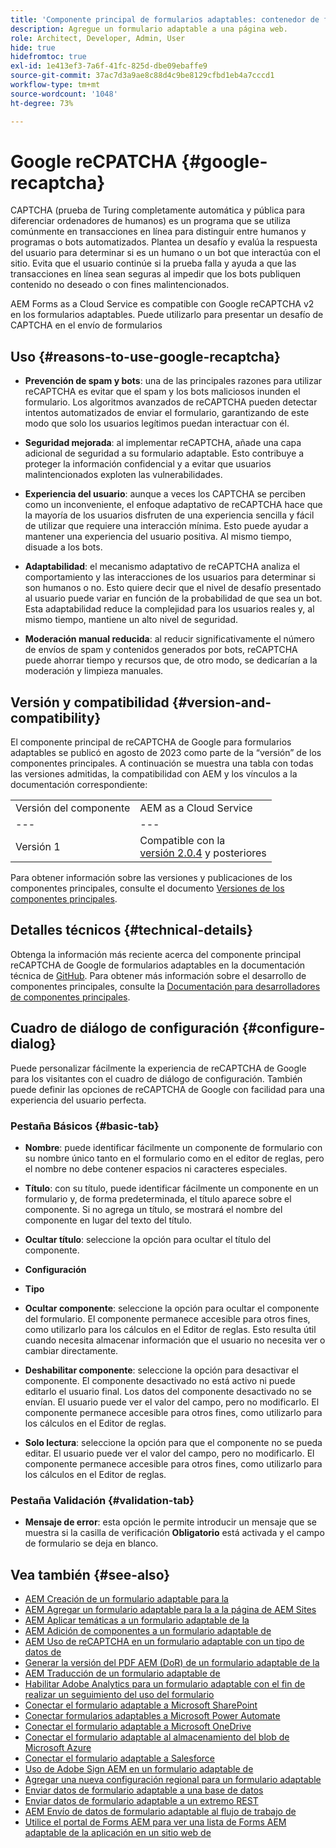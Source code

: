 ```yaml
---
title: 'Componente principal de formularios adaptables: contenedor de formulario'
description: Agregue un formulario adaptable a una página web.
role: Architect, Developer, Admin, User
hide: true
hidefromtoc: true
exl-id: 1e413ef3-7a6f-41fc-825d-dbe09ebaffe9
source-git-commit: 37ac7d3a9ae8c88d4c9be8129cfbd1eb4a7cccd1
workflow-type: tm+mt
source-wordcount: '1048'
ht-degree: 73%

---
```


# Google reCPATCHA {#google-recaptcha}

CAPTCHA (prueba de Turing completamente automática y pública para diferenciar ordenadores de humanos) es un programa que se utiliza comúnmente en transacciones en línea para distinguir entre humanos y programas o bots automatizados. Plantea un desafío y evalúa la respuesta del usuario para determinar si es un humano o un bot que interactúa con el sitio. Evita que el usuario continúe si la prueba falla y ayuda a que las transacciones en línea sean seguras al impedir que los bots publiquen contenido no deseado o con fines malintencionados.

AEM Forms as a Cloud Service es compatible con Google reCAPTCHA v2 en los formularios adaptables. Puede utilizarlo para presentar un desafío de CAPTCHA en el envío de formularios

## Uso {#reasons-to-use-google-recaptcha}


- **Prevención de spam y bots**: una de las principales razones para utilizar reCAPTCHA es evitar que el spam y los bots maliciosos inunden el formulario. Los algoritmos avanzados de reCAPTCHA pueden detectar intentos automatizados de enviar el formulario, garantizando de este modo que solo los usuarios legítimos puedan interactuar con él.

- **Seguridad mejorada**: al implementar reCAPTCHA, añade una capa adicional de seguridad a su formulario adaptable. Esto contribuye a proteger la información confidencial y a evitar que usuarios malintencionados exploten las vulnerabilidades.

- **Experiencia del usuario**: aunque a veces los CAPTCHA se perciben como un inconveniente, el enfoque adaptativo de reCAPTCHA hace que la mayoría de los usuarios disfruten de una experiencia sencilla y fácil de utilizar que requiere una interacción mínima. Esto puede ayudar a mantener una experiencia del usuario positiva. Al mismo tiempo, disuade a los bots.

- **Adaptabilidad**: el mecanismo adaptativo de reCAPTCHA analiza el comportamiento y las interacciones de los usuarios para determinar si son humanos o no. Esto quiere decir que el nivel de desafío presentado al usuario puede variar en función de la probabilidad de que sea un bot. Esta adaptabilidad reduce la complejidad para los usuarios reales y, al mismo tiempo, mantiene un alto nivel de seguridad.

- **Moderación manual reducida**: al reducir significativamente el número de envíos de spam y contenidos generados por bots, reCAPTCHA puede ahorrar tiempo y recursos que, de otro modo, se dedicarían a la moderación y limpieza manuales.

## Versión y compatibilidad {#version-and-compatibility}

El componente principal de reCAPTCHA de Google para formularios adaptables se publicó en agosto de 2023 como parte de la “versión” de los componentes principales. A continuación se muestra una tabla con todas las versiones admitidas, la compatibilidad con AEM y los vínculos a la documentación correspondiente:

|  |  |
|---|---|
| Versión del componente | AEM as a Cloud Service |
| --- | --- |
| Versión 1 | Compatible con la <br>[versión 2.0.4](/help/versions.md) y posteriores | Compatible | Compatible |

Para obtener información sobre las versiones y publicaciones de los componentes principales, consulte el documento [Versiones de los componentes principales](/help/versions.md).

## Detalles técnicos {#technical-details}

Obtenga la información más reciente acerca del componente principal reCAPTCHA de Google de formularios adaptables en la documentación técnica de [GitHub](https://github.com/adobe/aem-core-forms-components/tree/master/ui.af.apps/src/main/content/jcr_root/apps/core/fd/components/form/recaptcha/v1/recaptcha). Para obtener más información sobre el desarrollo de componentes principales, consulte la [Documentación para desarrolladores de componentes principales](/help/developing/overview.md).

## Cuadro de diálogo de configuración {#configure-dialog}

Puede personalizar fácilmente la experiencia de reCAPTCHA de Google para los visitantes con el cuadro de diálogo de configuración. También puede definir las opciones de reCAPTCHA de Google con facilidad para una experiencia del usuario perfecta.

### Pestaña Básicos {#basic-tab}

- **Nombre**: puede identificar fácilmente un componente de formulario con su nombre único tanto en el formulario como en el editor de reglas, pero el nombre no debe contener espacios ni caracteres especiales.

- **Título**: con su título, puede identificar fácilmente un componente en un formulario y, de forma predeterminada, el título aparece sobre el componente. Si no agrega un título, se mostrará el nombre del componente en lugar del texto del título.

- **Ocultar título**: seleccione la opción para ocultar el título del componente.

- **Configuración**

- **Tipo**

- **Ocultar componente**: seleccione la opción para ocultar el componente del formulario. El componente permanece accesible para otros fines, como utilizarlo para los cálculos en el Editor de reglas. Esto resulta útil cuando necesita almacenar información que el usuario no necesita ver o cambiar directamente.

- **Deshabilitar componente**: seleccione la opción para desactivar el componente. El componente desactivado no está activo ni puede editarlo el usuario final. Los datos del componente desactivado no se envían. El usuario puede ver el valor del campo, pero no modificarlo. El componente permanece accesible para otros fines, como utilizarlo para los cálculos en el Editor de reglas.

- **Solo lectura**: seleccione la opción para que el componente no se pueda editar. El usuario puede ver el valor del campo, pero no modificarlo. El componente permanece accesible para otros fines, como utilizarlo para los cálculos en el Editor de reglas.

### Pestaña Validación {#validation-tab}

- **Mensaje de error**: esta opción le permite introducir un mensaje que se muestra si la casilla de verificación **Obligatorio** está activada y el campo de formulario se deja en blanco.

## Vea también {#see-also}

- [AEM Creación de un formulario adaptable para la](https://experienceleague.adobe.com/docs/experience-manager-cloud-service/content/forms/adaptive-forms-authoring/authoring-adaptive-forms-core-components/create-an-adaptive-form-on-forms-cs/creating-adaptive-form-core-components.html?lang=es)
- [AEM Agregar un formulario adaptable para la a la página de AEM Sites](https://experienceleague.adobe.com/docs/experience-manager-cloud-service/content/forms/adaptive-forms-authoring/create-or-add-an-adaptive-form-to-aem-sites-page.html?lang=es)
- [AEM Aplicar temáticas a un formulario adaptable de la](https://experienceleague.adobe.com/docs/experience-manager-cloud-service/content/forms/adaptive-forms-authoring/authoring-adaptive-forms-core-components/create-an-adaptive-form-on-forms-cs/using-themes-in-core-components.html?lang=es)
- [AEM Adición de componentes a un formulario adaptable de](/help/adaptive-forms/introduction.md#adaptive-forms-core-components-components)
- [AEM Uso de reCAPTCHA en un formulario adaptable con un tipo de datos de](https://experienceleague.adobe.com/docs/experience-manager-cloud-service/content/forms/adaptive-forms-authoring/authoring-adaptive-forms-foundation-components/add-components-to-an-adaptive-form/captcha-adaptive-forms.html)
- [Generar la versión del PDF AEM (DoR) de un formulario adaptable de la](https://experienceleague.adobe.com/docs/experience-manager-cloud-service/content/forms/adaptive-forms-authoring/authoring-adaptive-forms-core-components/create-an-adaptive-form-on-forms-cs/generate-document-of-record-core-components.html)
- [AEM Traducción de un formulario adaptable de](https://experienceleague.adobe.com/docs/experience-manager-cloud-service/content/forms/adaptive-forms-authoring/authoring-adaptive-forms-core-components/create-an-adaptive-form-on-forms-cs/using-aem-translation-workflow-to-localize-adaptive-forms-core-components.html)
- [Habilitar Adobe Analytics para un formulario adaptable con el fin de realizar un seguimiento del uso del formulario](https://experienceleague.adobe.com/docs/experience-manager-cloud-service/content/forms/integrate/services/enable-adobe-analytics-adaptive-form-using-experience-cloud-setup-automation.html)
- [Conectar el formulario adaptable a Microsoft SharePoint](https://experienceleague.adobe.com/docs/experience-manager-cloud-service/content/forms/adaptive-forms-authoring/authoring-adaptive-forms-core-components/create-an-adaptive-form-on-forms-cs/configure-submit-actions-core-components.html#create-sharepoint-configuration)
- [Conectar formularios adaptables a Microsoft Power Automate](https://experienceleague.adobe.com/docs/experience-manager-cloud-service/content/forms/adaptive-forms-authoring/authoring-adaptive-forms-core-components/create-an-adaptive-form-on-forms-cs/configure-submit-actions-core-components.html#microsoft-power-automate)
- [Conectar el formulario adaptable a Microsoft OneDrive](https://experienceleague.adobe.com/docs/experience-manager-cloud-service/content/forms/adaptive-forms-authoring/authoring-adaptive-forms-core-components/create-an-adaptive-form-on-forms-cs/configure-submit-actions-core-components.html#submit-to-onedrive)
- [Conectar el formulario adaptable al almacenamiento del blob de Microsoft Azure](https://experienceleague.adobe.com/docs/experience-manager-cloud-service/content/forms/adaptive-forms-authoring/authoring-adaptive-forms-core-components/create-an-adaptive-form-on-forms-cs/configure-submit-actions-core-components.html#submit-to-azure-blob-storage)
- [Conectar el formulario adaptable a Salesforce](https://experienceleague.adobe.com/docs/experience-manager-cloud-service/content/forms/integrate/use-form-data-model/oauth2-client-credentials-flow-for-server-to-server-integration.html)
- [Uso de Adobe Sign AEM en un formulario adaptable de](https://experienceleague.adobe.com/docs/experience-manager-cloud-service/content/forms/adaptive-forms-authoring/authoring-adaptive-forms-foundation-components/use-adobe-sign/working-with-adobe-sign.html?lang=es)
- [Agregar una nueva configuración regional para un formulario adaptable](https://experienceleague.adobe.com/docs/experience-manager-cloud-service/content/forms/adaptive-forms-authoring/authoring-adaptive-forms-core-components/create-an-adaptive-form-on-forms-cs/supporting-new-language-localization-core-components.html)
- [Enviar datos de formulario adaptable a una base de datos](https://experienceleague.adobe.com/docs/experience-manager-cloud-service/content/forms/integrate/use-form-data-model/data-integration.html?lang=es)
- [Enviar datos de formulario adaptable a un extremo REST](https://experienceleague.adobe.com/docs/experience-manager-cloud-service/content/forms/adaptive-forms-authoring/authoring-adaptive-forms-core-components/create-an-adaptive-form-on-forms-cs/configure-submit-actions-core-components.html#submit-to-rest-endpoint)
- [AEM Envío de datos de formulario adaptable al flujo de trabajo de](https://experienceleague.adobe.com/docs/experience-manager-cloud-service/content/forms/adaptive-forms-authoring/authoring-adaptive-forms-core-components/create-an-adaptive-form-on-forms-cs/configure-submit-actions-core-components.html#invoke-an-aem-workflow)
- [Utilice el portal de Forms AEM para ver una lista de Forms AEM adaptable de la aplicación en un sitio web de](https://experienceleague.adobe.com/docs/experience-manager-cloud-service/content/forms/adaptive-forms-authoring/authoring-adaptive-forms-foundation-components/configure-forms-portal.html)

